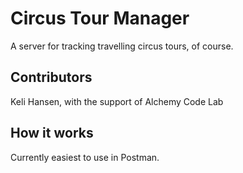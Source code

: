 Circus Tour Manager
===

A server for tracking travelling circus tours, of course.

## Contributors
Keli Hansen, with the support of Alchemy Code Lab

## How it works
Currently easiest to use in Postman.